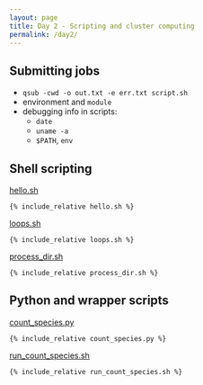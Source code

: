 ```yaml
---
layout: page
title: Day 2 - Scripting and cluster computing
permalink: /day2/
---
```


## Submitting jobs

- `qsub -cwd -o out.txt -e err.txt script.sh`
- environment and `module`
- debugging info in scripts:
    - `date`
    - `uname -a`
    - `$PATH`, `env`


## Shell scripting

[hello.sh](hello.sh)

```shell
{% include_relative hello.sh %}
```

[loops.sh](loops.sh)

```shell
{% include_relative loops.sh %}
```

[process_dir.sh](process_dir.sh)

```shell
{% include_relative process_dir.sh %}
```

## Python and wrapper scripts

[count_species.py](count_species.py)

```shell
{% include_relative count_species.py %}
```

[run_count_species.sh](run_count_species.sh)

```shell
{% include_relative run_count_species.sh %}
```



